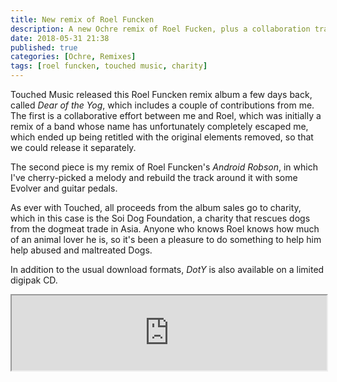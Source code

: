 ```yaml
---
title: New remix of Roel Funcken
description: A new Ochre remix of Roel Fucken, plus a collaboration track.
date: 2018-05-31 21:38
published: true
categories: [Ochre, Remixes]
tags: [roel funcken, touched music, charity]
---
```


Touched Music released this Roel Funcken remix album a few days back, called _Dear of the Yog_, which includes a couple of contributions from me. The first is a collaborative effort between me and Roel, which was initially a remix of a band whose name has unfortunately completely escaped me, which ended up being retitled with the original elements removed, so that we could release it separately.

The second piece is my remix of Roel Funcken's _Android Robson_, in which I've cherry-picked a melody and rebuild the track around it with some Evolver and guitar pedals.

As ever with Touched, all proceeds from the album sales go to charity, which in this case is the Soi Dog Foundation, a charity that rescues dogs from the dogmeat trade in Asia. Anyone who knows Roel knows how much of an animal lover he is, so it's been a pleasure to do something to help him help abused and maltreated Dogs.

In addition to the usual download formats, _DotY_ is also available on a limited digipak CD.

<iframe style="width: 100%; height: 120px;" src="https://bandcamp.com/EmbeddedPlayer/album=3080707200/size=large/bgcol=ffffff/linkcol=EA5727/tracklist=false/artwork=small/track=342048366/transparent=true/"></iframe>
